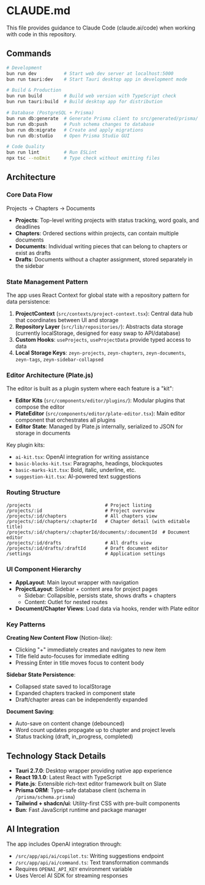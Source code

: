 # CLAUDE.md

This file provides guidance to Claude Code (claude.ai/code) when working with code in this repository.

## Commands

```bash
# Development
bun run dev          # Start web dev server at localhost:5000
bun run tauri:dev    # Start Tauri desktop app in development mode

# Build & Production
bun run build        # Build web version with TypeScript check
bun run tauri:build  # Build desktop app for distribution

# Database (PostgreSQL + Prisma)
bun run db:generate  # Generate Prisma client to src/generated/prisma/
bun run db:push      # Push schema changes to database
bun run db:migrate   # Create and apply migrations
bun run db:studio    # Open Prisma Studio GUI

# Code Quality
bun run lint         # Run ESLint
npx tsc --noEmit     # Type check without emitting files
```

## Architecture

### Core Data Flow
Projects → Chapters → Documents

- **Projects**: Top-level writing projects with status tracking, word goals, and deadlines
- **Chapters**: Ordered sections within projects, can contain multiple documents
- **Documents**: Individual writing pieces that can belong to chapters or exist as drafts
- **Drafts**: Documents without a chapter assignment, stored separately in the sidebar

### State Management Pattern
The app uses React Context for global state with a repository pattern for data persistence:

1. **ProjectContext** (`src/contexts/project-context.tsx`): Central data hub that coordinates between UI and storage
2. **Repository Layer** (`src/lib/repositories/`): Abstracts data storage (currently localStorage, designed for easy swap to API/database)
3. **Custom Hooks**: `useProjects`, `useProjectData` provide typed access to data
4. **Local Storage Keys**: `zeyn-projects`, `zeyn-chapters`, `zeyn-documents`, `zeyn-tags`, `zeyn-sidebar-collapsed`

### Editor Architecture (Plate.js)
The editor is built as a plugin system where each feature is a "kit":

- **Editor Kits** (`src/components/editor/plugins/`): Modular plugins that compose the editor
- **PlateEditor** (`src/components/editor/plate-editor.tsx`): Main editor component that orchestrates all plugins
- **Editor State**: Managed by Plate.js internally, serialized to JSON for storage in documents

Key plugin kits:
- `ai-kit.tsx`: OpenAI integration for writing assistance
- `basic-blocks-kit.tsx`: Paragraphs, headings, blockquotes
- `basic-marks-kit.tsx`: Bold, italic, underline, etc.
- `suggestion-kit.tsx`: AI-powered text suggestions

### Routing Structure
```
/projects                           # Project listing
/projects/:id                       # Project overview
/projects/:id/chapters              # All chapters view
/projects/:id/chapters/:chapterId   # Chapter detail (with editable title)
/projects/:id/chapters/:chapterId/documents/:documentId  # Document editor
/projects/:id/drafts                # All drafts view
/projects/:id/drafts/:draftId       # Draft document editor
/settings                           # Application settings
```

### UI Component Hierarchy
- **AppLayout**: Main layout wrapper with navigation
- **ProjectLayout**: Sidebar + content area for project pages
  - Sidebar: Collapsible, persists state, shows drafts + chapters
  - Content: Outlet for nested routes
- **Document/Chapter Views**: Load data via hooks, render with Plate editor

### Key Patterns

**Creating New Content Flow** (Notion-like):
- Clicking "+" immediately creates and navigates to new item
- Title field auto-focuses for immediate editing
- Pressing Enter in title moves focus to content body

**Sidebar State Persistence**:
- Collapsed state saved to localStorage
- Expanded chapters tracked in component state
- Draft/chapter areas can be independently expanded

**Document Saving**:
- Auto-save on content change (debounced)
- Word count updates propagate up to chapter and project levels
- Status tracking (draft, in_progress, completed)

## Technology Stack Details

- **Tauri 2.7.0**: Desktop wrapper providing native app experience
- **React 19.1.0**: Latest React with TypeScript
- **Plate.js**: Extensible rich-text editor framework built on Slate
- **Prisma ORM**: Type-safe database client (schema in `/prisma/schema.prisma`)
- **Tailwind + shadcn/ui**: Utility-first CSS with pre-built components
- **Bun**: Fast JavaScript runtime and package manager

## AI Integration

The app includes OpenAI integration through:
- `/src/app/api/ai/copilot.ts`: Writing suggestions endpoint
- `/src/app/api/ai/command.ts`: Text transformation commands
- Requires `OPENAI_API_KEY` environment variable
- Uses Vercel AI SDK for streaming responses
